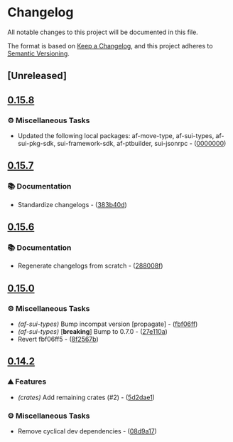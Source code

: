 # Changelog

All notable changes to this project will be documented in this file.

The format is based on [Keep a Changelog](https://keepachangelog.com/en/1.0.0/),
and this project adheres to [Semantic Versioning](https://semver.org/spec/v2.0.0.html).


## [Unreleased]

## [0.15.8](https://github.com/AftermathFinance/aftermath-sdk-rust/compare/pyth-sui-sdk-v0.15.7...pyth-sui-sdk-v0.15.8)

### ⚙️ Miscellaneous Tasks

- Updated the following local packages: af-move-type, af-sui-types, af-sui-pkg-sdk, sui-framework-sdk, af-ptbuilder, sui-jsonrpc - ([0000000](https://github.com/AftermathFinance/aftermath-sdk-rust/commit/0000000))


## [0.15.7](https://github.com/AftermathFinance/aftermath-sdk-rust/compare/pyth-sui-sdk-v0.15.6...pyth-sui-sdk-v0.15.7)

### 📚 Documentation

- Standardize changelogs - ([383b40d](https://github.com/AftermathFinance/aftermath-sdk-rust/commit/383b40d75c38f637aafe06438673f71e1c57d432))


## [0.15.6](https://github.com/AftermathFinance/aftermath-sdk-rust/compare/pyth-sui-sdk-v0.15.5...pyth-sui-sdk-v0.15.6)

### 📚 Documentation

- Regenerate changelogs from scratch - ([288008f](https://github.com/AftermathFinance/aftermath-sdk-rust/commit/288008f5b60193ea34b765d8ad605cf4f25207e9))

## [0.15.0](https://github.com/AftermathFinance/aftermath-sdk-rust/compare/pyth-sui-sdk-v0.14.2...pyth-sui-sdk-v0.15.0)

### ⚙️ Miscellaneous Tasks

- *(af-sui-types)* Bump incompat version [propagate] - ([fbf06ff](https://github.com/AftermathFinance/aftermath-sdk-rust/commit/fbf06ff5b383d73297a7595b6a4ca7300bdbfbd2))
- *(af-sui-types)* [**breaking**] Bump to 0.7.0 - ([27e110a](https://github.com/AftermathFinance/aftermath-sdk-rust/commit/27e110a9455d4a1b9c4d9c1a9e4e0c85728a1e96))
- Revert fbf06ff5 - ([8f2567b](https://github.com/AftermathFinance/aftermath-sdk-rust/commit/8f2567b6efd2924092cb5a5a382a5cabeaf7fafd))

## [0.14.2](https://github.com/AftermathFinance/aftermath-sdk-rust/compare/pyth-sui-sdk-v0.14.0...pyth-sui-sdk-v0.14.2)

### ⛰️ Features

- *(crates)* Add remaining crates (#2) - ([5d2dae1](https://github.com/AftermathFinance/aftermath-sdk-rust/commit/5d2dae1392de8ed6a5af63a0e559bd3416112b35))

### ⚙️ Miscellaneous Tasks

- Remove cyclical dev dependencies - ([08d9a17](https://github.com/AftermathFinance/aftermath-sdk-rust/commit/08d9a1710fb56c3a58663051eecf29a18e91594b))

<!-- generated by git-cliff -->
